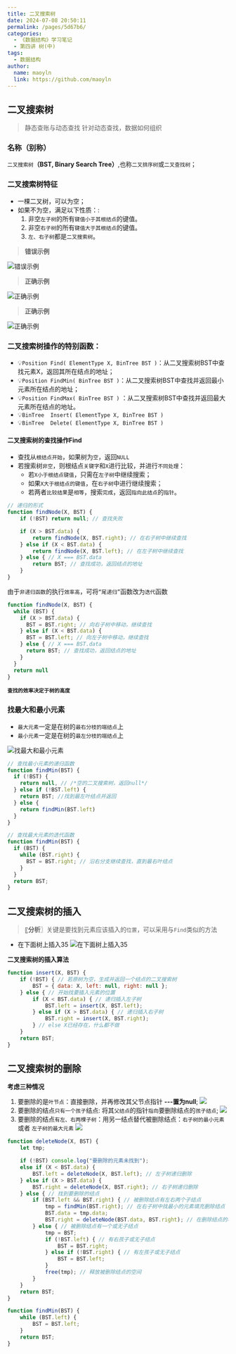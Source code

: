 ```yaml
---
title: 二叉搜索树
date: 2024-07-08 20:50:11
permalink: /pages/5d67b6/
categories:
  - 《数据结构》学习笔记
  - 第四讲 树(中)
tags:
  - 数据结构
author:
  name: maoyln
  link: https://github.com/maoyln
---
```


## 二叉搜索树

> 静态查账与动态查找
> 针对动态查找，数据如何组织

### 名称（别称）

`二叉搜索树`**（BST, Binary Search Tree）**,也称`二叉排序树`或`二叉查找树`；


### 二叉搜索树特征 

- 一棵二叉树，可以为空；
- 如果不为空，满足以下性质：:
  1. 非空`左子树`的所有`键值小于其根结点`的键值。 
  2. 非空`右子树`的所有`键值大于其根结点`的键值。 
  3. `左、右子树`都是`二叉搜索树`。

> **错误示例**

![错误示例](https://cdn.jsdelivr.net/gh/maoyln/maoyl-img/blog/4991720599361_.pic.jpg)

> **正确示例**

![正确示例](https://cdn.jsdelivr.net/gh/maoyln/maoyl-img/blog/5001720599372_.pic.jpg)

> **正确示例**

![正确示例](https://cdn.jsdelivr.net/gh/maoyln/maoyl-img/blog/5021720599509_.pic.jpg)

### 二叉搜索树操作的特别函数：

- 💡`Position Find( ElementType X, BinTree BST )`：从二叉搜索树BST中查找元素X，返回其所在结点的地址；
- 💡`Position FindMin( BinTree BST )`：从二叉搜索树BST中查找并返回最小元素所在结点的地址；
- 💡`Position FindMax( BinTree BST )` ：从二叉搜索树BST中查找并返回最大元素所在结点的地址。 
- 💡`BinTree  Insert( ElementType X, BinTree BST ) `
- 💡`BinTree  Delete( ElementType X, BinTree BST ) `

#### 二叉搜索树的查找操作Find

- 查找从`根结点开始`，如果树为`空`，返回`NULL`
- 若搜索树`非空`，则根结点`关键字`和`X`进行比较，并进行`不同处理`：
  - 若`X小于根结点键值`，只需在`左子树`中继续搜索； 
  - 如果`X大于根结点的键值`，在`右子树`中进行继续搜索； 
  - 若两者`比较结果`是`相等`，搜索`完成`，返回`指向此结点`的`指针`。 


```javascript
// 递归的形式
function findNode(X, BST) {
    if (!BST) return null; // 查找失败

    if (X > BST.data) {
        return findNode(X, BST.right); // 在右子树中继续查找
    } else if (X < BST.data) {
        return findNode(X, BST.left); // 在左子树中继续查找
    } else { // X === BST.data
        return BST; // 查找成功，返回结点的地址
    }
}
```
由于`非递归函数`的执行`效率高`，可将`“尾递归”`函数改为`迭代`函数

```javascript
function findNode(X, BST) {
  while (BST) {
    if (X > BST.data) {
      BST = BST.right; // 向右子树中移动，继续查找
    } else if (X < BST.data) {
      BST = BST.left; // 向左子树中移动，继续查找
    } else { // X === BST.data
      return BST; // 查找成功，返回结点的地址
    }
  }
  return null
}
```
**`查找的效率决定于树的高度`**


### 找最大和最小元素

- `最大元素`一定是在树的`最右分枝的端结点`上
- `最小元素`一定是在树的`最左分枝的端结点`上

![找最大和最小元素](https://cdn.jsdelivr.net/gh/maoyln/maoyl-img/blog/5031720601096_.pic.jpg)

```javascript
// 查找最小元素的递归函数
function findMin(BST) {
  if (!BST) {
    return null, // /*空的二叉搜索树，返回null*/
  } else if (!BST.left) {
    return BST; //找到最左叶结点并返回
  } else {
    return findMin(BST.left)
  }
}
```

```javascript
// 查找最大元素的迭代函数
function findMin(BST) {
  if (BST) {
    while (BST.right) {
      BST = BST.right; // 沿右分支继续查找，直到最右叶结点
    }
  }
  return BST;
}
```

## 二叉搜索树的插入

>〖**分析**〗关键是要找到元素应该插入的`位置`，可以采用与`Find`类似的方法

- 在下面树上插入35
![在下面树上插入35](https://cdn.jsdelivr.net/gh/maoyln/maoyl-img/blog/5041720601776_.pic.jpg)

**二叉搜索树的插入算法**
```javascript
function insert(X, BST) {
    if (!BST) { // 若原树为空，生成并返回一个结点的二叉搜索树
        BST = { data: X, left: null, right: null };
    } else { // 开始找要插入元素的位置
        if (X < BST.data) { // 递归插入左子树
            BST.left = insert(X, BST.left);
        } else if (X > BST.data) { // 递归插入右子树
            BST.right = insert(X, BST.right);
        } // else X已经存在，什么都不做
    }
    return BST;
}
```

## 二叉搜索树的删除

**考虑三种情况**
1. 要删除的是`叶节点`：直接删除，并再修改其父节点指针 **---置为null**;
![](https://cdn.jsdelivr.net/gh/maoyln/maoyl-img/blog/5051720603162_.pic.jpg)
2. 要删除的结点`只有一个孩子`结点: 将其`父结点`的指针`指向`要删除结点的`孩子结点`;
![](https://cdn.jsdelivr.net/gh/maoyln/maoyl-img/blog/5061720603171_.pic.jpg)
3. 要删除的结点`有左、右两棵子树`：用另一结点替代被删除结点：`右子树的最小元素` 或者 `左子树的最大元素`
![](https://cdn.jsdelivr.net/gh/maoyln/maoyl-img/blog/5071720603179_.pic.jpg)

```javascript
function deleteNode(X, BST) {
    let tmp;

    if (!BST) console.log("要删除的元素未找到");
    else if (X < BST.data) {
        BST.left = deleteNode(X, BST.left); // 左子树递归删除
    } else if (X > BST.data) {
        BST.right = deleteNode(X, BST.right); // 右子树递归删除
    } else { // 找到要删除的结点
        if (BST.left && BST.right) { // 被删除结点有左右两个子结点
            tmp = findMin(BST.right); // 在右子树中找最小的元素填充删除结点
            BST.data = tmp.data;
            BST.right = deleteNode(BST.data, BST.right); // 在删除结点的右子树中删除最小元素
        } else { // 被删除结点有一个或无子结点
            tmp = BST;
            if (!BST.left) { // 有右孩子或无子结点
                BST = BST.right;
            } else if (!BST.right) { // 有左孩子或无子结点
                BST = BST.left;
            }
            free(tmp); // 释放被删除结点的空间
        }
    }
    return BST;
}

function findMin(BST) {
    while (BST.left) {
        BST = BST.left;
    }
    return BST;
}
```
